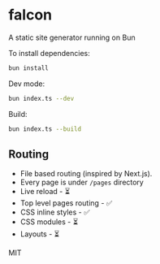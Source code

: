 # falcon

A static site generator running on Bun

To install dependencies:

```bash
bun install
```

Dev mode:

```bash
bun index.ts --dev
```

Build:

```bash
bun index.ts --build
```

## Routing

- File based routing (inspired by Next.js).
- Every page is under `/pages` directory
- Live reload - ⏳
- Top level pages routing - ✅
- CSS inline styles - ✅
- CSS modules - ⏳
- Layouts - ⏳

MIT
